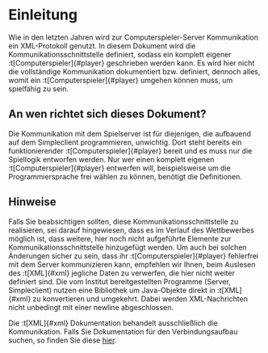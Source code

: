 # Einleitung

Wie in den letzten Jahren wird zur Computerspieler-Server Kommunikation ein
XML-Protokoll genutzt. In diesem Dokument wird die
Kommunikationsschnittstelle definiert, sodass ein komplett eigener
:t[Computerspieler]{#player} geschrieben werden kann. Es wird hier nicht die vollständige
Kommunikation dokumentiert bzw. definiert, dennoch alles, womit ein
:t[Computerspieler]{#player} umgehen können muss, um spielfähig zu sein.

## An wen richtet sich dieses Dokument?

Die Kommunikation mit dem Spielserver ist für diejenigen, die aufbauend
auf dem Simpleclient programmieren, unwichtig. Dort steht bereits ein
funktionierender :t[Computerspieler]{#player} bereit und es muss nur die Spiellogik entworfen
werden. Nur wer einen komplett eigenen :t[Computerspieler]{#player} entwerfen will,
beispielsweise um die Programmiersprache frei wählen zu können, benötigt
die Definitionen.

## Hinweise

Falls Sie beabsichtigen sollten, diese Kommunikationsschnittstelle zu
realisieren, sei darauf hingewiesen, dass es im Verlauf des Wettbewerbes
möglich ist, dass weitere, hier noch nicht aufgeführte Elemente zur
Kommunikationsschnittstelle hinzugefügt werden. Um auch bei solchen
Änderungen sicher zu sein, dass ihr :t[Computerspieler]{#player} fehlerfrei mit dem Server
kommunizieren kann, empfehlen wir Ihnen, beim Auslesen des :t[XML]{#xml} jegliche
Daten zu verwerfen, die hier nicht weiter definiert sind. Die vom
Institut bereitgestellten Programme (Server, Simpleclient) nutzen eine
Bibliothek um Java-Objekte direkt in :t[XML]{#xml} zu konvertieren und umgekehrt.
Dabei werden XML-Nachrichten nicht unbedingt mit einer newline
abgeschlossen.

Die :t[XML]{#xml} Dokumentation behandelt ausschließlich die Kommunikation. Falls
Sie Dokumentation für den Verbindungsaufbau suchen, so finden Sie diese
[hier](https://docs.software-challenge.de/_computerspieler_abgabefertig_machen.html#andere-sprache).
